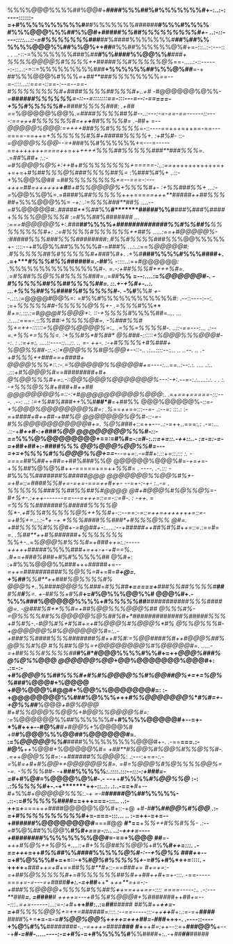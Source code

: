%%%%@@@%%%%##%@@#+**####%%%##%#%%%%%%%#+-:..:-:----::::::-=+#%%%%%%%%%%#**##%%%%%%%######**#%%%#%%%%
#%%%@@@%%%##%%@#+*#####%%##%%%%%%%%%#+-  ..:-::----::::...::-=#%%%%%%%###***##%####%%%%%%%#**##%##%%
%%%%@@@%%##%%@%++##**#%%##%%%%%%@%#+=-:::..:-:---:: . .  ..-::-=%%%%%%%###%##**#%%####%%@@%%#**###*+
%%%%@@@@%#%%%%++*##*###%%#%%%%%@%*==-.....:-::------:-::...:-=::=%%%%%%%%%###**+%%%%%%##%%%@%##**=-+
##%%%@@@%#%%%*=+##**###%%%*%%%%%*==--=-::::...::===-::==-:--=--==-#%%%%%%%%#***+*####%%%%##%%%#+..+#
-*#@@@@@@%@%%-=****######%%%%%%*=-::--=:::::::==-:::---=--:-=====-+%%#%%%%%#****+*#*###%%%%###: .+##
==*%@@@@@%@@%.=****####%%%%##%#--..:---:-=-==-==------::----:==+++*#%%%%%%#*=++**+***##%%%%#= .-*##+
=--*@@@@@%@@@:=++++###%%#%%%%%*=-::----==+++=++==-==---====-==++=*+%%%%%%#%#***+##*###%%%%+. :+#%#*-
::-=*@@@@%%@@--=+*###%%#%%%%%%+=---=-----==+++++*++====+*+=++*++++%%%##%%%%%###**###%%%*=. .=##%##*+
:.:-=#%@@@%@%+:++*#*+#%%%%%%%%+=====-:..:==+*++++++++++=++=+=+***#%#*#%%%@%###%%%%##%*=   :*%###%#%+
..::-+%%@@%@## =***##*%%%%%%%%+=--===-:---+++=*#*#*=++++++**+#***#*+#%%@@@@%+%%%%#+-    :+%%#*#*#%%+
...:-=*%@@%%@%=.=####%#*#%%%%%*+++===*==+++**#####****++*##%%%##*+*%%%@@@%%= -*+:    .:=%%%###**##%*
....--=#%@@@@@#:.*#####**%#*#%%**#*******#####%%#**###%###%####+*%%%%@@%%%#        :=*#%%##%#####*##
... :===#@@@@@%+:.*##*#***##%%%%*****+*#############%%#%%#*#%**%%%%%%%%#+:      .:=#%%%%#%%%%%%++##%
.....:==+#@@@@@%- :#####%%%###%%%#***#######*:.#%%#%%%%###%%*%@@%%%%%+-   ::::--+#%@%%##%%%%%#-=###%
...:..:==*%@@@@@#: .#%%%%%##%#%%%%%#+*###%#+. .+%#**###%%%%#%%%####+.  .=+****#%%%#%%#*#####=.-##**%
-::::..:=+#@@@@@@*: .*%%%%%%%%%%%%%%%#****-.  =.-:+#*#%%%#++++*%#=.  .=*#%##%%@%%#%%%%*###=..=##**%%
=--:....:=*%@@@@@@#-. -#%%%%%##%%##%%%%##=.   ::.+-+%#+-..:.     ...+%%%##%%####%#%%%%%#-. -*%#**%%#
*+--..::.:=*@@@@#@@%=:  =#%%#%%%%%%%%%%%%#:      .--::----:--:.  :=+*%%%%%##-%%%%%@%%+-  .=%%%#*%%**
#*+=:.:::.:=#@@@#%@@@+:.  ::-+%%%%*#%%%%##=....   ... .:....:===-.::***%%##:+%%%%@#=.   -*%###*%%**#
%+=++-::::::=%@@@%@@@@%=:..   .=*%%=%%%%#-.      ..::-==---:...  .:--=.+%%+=%%%*=.    :+%%#%*#%#**#*
@%###*-::::::+%@@@%%%@@@#--:. :   .:=+*=:.  ....::----::...::.     ..   =- ++-.  :-+**#%%%%+#%#**##+
%@@%%##-::.-::*@@@%%%#@%@@+--::-..     .:...::::--:...  ..       ..--. ..   .-+#%%%++###==+##**##*+*
@@@@%%%*::.:-.=%@@@@@%%@@@@#+=----:...==..:--:.:.     ....      .:..  .:::+#%@@@%#==####**##**##*+#+
@%@@%%%#+=:.-::*@@%@@@%@@@@@@@%*---:-+:.--=-:.:.....:.:.      . . :. -+***%%%@%%#*+*###*+****#*++#*#
@@@@@@@@%*=::-:+#@@@@@@@@@@%@@@*:. .=+*==+=====-:::---.   .--: ..:    :=+%##%###*++%%#**##*#**=+##%%
@@@%@@@@@%*-::=-+%@@@%@@@@@@@@%#=: .%*==*++*==:::--=-  .:--=: :::.:      :-=+#*###+#****++##*-+*##%@
@@@@@@@%@%#-::-=-#%%@@@@@@@@@@@#+=. %@%##*#+::=++---..:-=++..===:.:  .-=:... .::-+**#*++*#*-:+###%@@
@@@@@@@@%%%#-::-==*%%%@%@@@@@@@@+==:=#%#*=-:=*#*-:.::=+=::.-++::..-    :=-=:-=-=+*##*+*##+:-*####%%%
@@%@@@%@@%%#=---=+=+%%%%#%%@@@%%@+==-***--=+*=:.-=*##+:.::+*=::.::: :.  -====*##%##++##*=+*##%###%%@
@@@@@@%@@@%#=*-+=+*=-+*%%#*#%@%@%#++-=====+==++*%%#*= . -*---. .-.:::    -#*%%%%##*####***#%#####@@@
@@@@@@@%%@@%#%+-=+*#=::=###**#%%#+=-=*+=-===++*#*++- --=+-:-+- :..-=  .   *%%%%%%###%%#*#%%##%*#@@@@
@#+#@@@%#%@%%@%=-#+*%+-.:+****++-------==---=+*++=::==-::=#*-. : -++. =   =%%%%#####*##*%####*#%%%%@
%*-.+#%%#%%%%%@%+**+%%#+-::--==:-=::=++=+++++*++=::=-=+#%*+=..:.:-*+ -+   *%%%###**#%**%###*+#%%%@%%
@#=. +##%%%%#%%@#+-=#@##+-:.....:--+##**###***++*##%#%#*++=::=.:==#= *=. .%##**++#%######*+*%%%%%%%*
%%+-..=*%@@@%#%%%#*=+###*++=:.:-----+++++*#####%%%%###***+=++-+-*+#==%.. .#*+=+*##*#%###*+#%#%%%%%##
@%#+: :+#%%%@@@%%###+++#####+=--=+***+=*##########%%@%%*=*#+=#*=#**+@=.   *+*%##**%%#**++###%@%%%%#%
@@@%+..*%##*##@@@%%###*=*#%%##**+=====+**###%%##%%%%#**##**#%#**#**%=.  +-##%%*+#%#**+=*#*%@%%%@@%%#
@@@%#+.-%%%###%@@@@@%%%%*+#%%%%%******##**#***#########*#%%%#**###@=. -@###%#+*%%#**=+##%@@%%%@@@%##
@%%%#%*-=@%%%%##%%@@@@@%@%##%#*+*###**######**####%#####%%%*+*#%#%-.-#@%*#%*+#%#*+=+*#%@@@%#%@@@%*#%
@%%@%%%#-+@@@@@@%#**%@@@@@@%#=:..-+##*#%%####%%%#######%#*++*#%#*:=%@@#**##*#%#*++**#@@@%##%@@%%*#%@
#%%*##%@%=+@@@@@@@@%#%@@@@@#=. .....-=+***##%%%#%%%%#*#*****#%#*#@@@%**%%%#%%#+=++*@@@%###%@%@%*%@@@
*@@@@@@%@@*+@@%@@@@@@@%@@@#+:  .:=-:-+*#%@@@%%##%%%#****+*#%#%@@@@%%#%@@##@%+=+*=%@%%###*%@@@#+%@@@@
+#@%@@@%#@@#+%@@%%@@@@@@@#=:  :-+@@@@@@@@%%###%@%%%*+*++*#%%@@@@@@@%****#%#=+*-+@%%#*#**%@@@*+#@%@@@
#+#%%@@@%%@@%+#@@%%@@@@%#=:  :=*%@@@@@@%%##%%%%%%#+**#%%%%@@@@@#+--=+-*%#+++--#@%#**#*+#@@%+*%@@@@%#
+#**#%@@@%%%@@##%@@@@@@#=.  :=*%@@@@@%%#***####%%%%%%%%%@@@#+-.  .-==**===.:-#@%**+*+*%@@#+%@@@@@%#=
*+##**#%@@%#%@@%#%%@%%#-.  .=+*+*@@@%%#*=:-+*######%%@@@%*:  .:---:+*==-:.-=*%#*=+#+#%@@++@@@@@@%#=.
=***#*=%@@@%#%@%%%%@@%=    -=.  -%%%%##*-  -+**###%%%%%*:.::::.:::--:::-:+###=-=#*+#%@#=%@@@@%@%#-.-
--**++**#%%%%*#%@@%%@*    :-: .:*%%%%%#*+-.-+*******++-::..:.   .:..-==+**#+--*#+*%%#+*@@@@@%%%*:.-+
*=-*#**#####@%##%%%%%-   .::-:=*#%%%%%####*==+++===-:::..      ..:-++=+**===+*++###*#@@@@@%@%#+::-+@
+#*-*#**#%#*#@@%#%@@*    .:-=+*#%%%%%%%%%%#*+=-===-:::... ..  :-=++-=+=--+*#####*#%@@@@@@@@#**===#@@
**#*==**+*%%++#%%#%%-   .:--=*#%@%##%%@@%**#*%#+===-::..  ..:-+++=----+*########%%%%%%%%@@#=-==+%@@@
##***=-+++#%@%++%@%+....::+#+%%@##%%@@%*+#%**%#*++=:::.  .-==++*+=++*#%%#*#%%####%%%%*%@%#-:--+%@%%*
###*+*+--=+#%@%%%#+=+=::-+%#*@%#%%%%%+-=#%*+#%*++=::::.  -++++**+###*++=+#*+==*##%%#**#*+::-==###*+=
#***+=+=:-=+##%@%%%%%#+*=#%%%%%%##%#+*+##*++#*+=+-:::.  -==-----===*+=-=---=+##*##**#*+:.-=+*##**++*
+*++**=+=-:-+###%%@@@@*+*%%%%#%%##%**+**+==+++==-::::  ====-----:.. .-:---**##*#*****=. =***####***#
****+*+++=---+*#%%#%@@@#+*%#*######*++***##*+=---:::..=+=------:...:=-:*+#*+**++#*#*:..:=*##***#####
##%#*++**++=-=+**#%%%%@@%+=+******+*=*######*=::::.:--==-----:::-+*+******++*****#+:.:=-=+***####***
*###*#%+=**+=-=-=*#%@@%@@%*+*+++=+++##=-*###+++-. .----::----+%@%#%%***######*##*-..-=+++=*####**###
#+**++*#=:+*+--::=+**###@@%**+---+**#*-=*##*-.....----:-=+#%*-=+#%%%%%#**%%####+:..-+*##**##***#####
